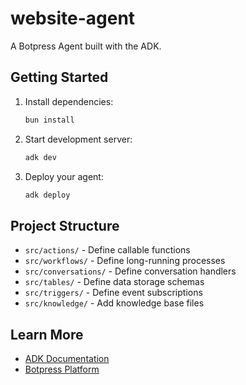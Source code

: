 # website-agent

A Botpress Agent built with the ADK.

## Getting Started

1. Install dependencies:

   ```bash
   bun install
   ```

2. Start development server:

   ```bash
   adk dev
   ```

3. Deploy your agent:
   ```bash
   adk deploy
   ```

## Project Structure

- `src/actions/` - Define callable functions
- `src/workflows/` - Define long-running processes
- `src/conversations/` - Define conversation handlers
- `src/tables/` - Define data storage schemas
- `src/triggers/` - Define event subscriptions
- `src/knowledge/` - Add knowledge base files

## Learn More

- [ADK Documentation](https://botpress.com/docs/adk)
- [Botpress Platform](https://botpress.com)
